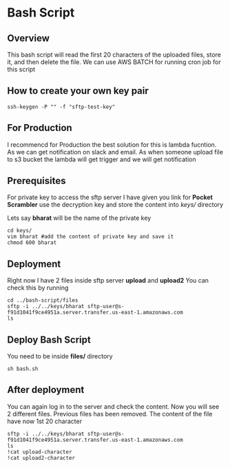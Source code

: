 # Bash Script

## Overview
This bash script will read the first 20 characters of the uploaded files, store it, and then delete the file. We can use AWS BATCH for running cron job for this script

## How to create your own key pair
```
ssh-keygen -P "" -f "sftp-test-key"
```

## For Production
I recommencd for Production the best solution for this is lambda fucntion. As we can get notification on slack and email. As when someone upload file to s3 bucket the lambda will get trigger and we will get notification

##  Prerequisites

For private key to access the sftp server I have given you link for **Pocket Scrambler** use the decryption key and store the content into  *keys/* directory

Lets say **bharat** will be the name of the private key

```
cd keys/
vim bharat #add the content of private key and save it
chmod 600 bharat

```

## Deployment

Right now I have 2 files inside sftp server  **upload** and **upload2**
You can check this by running

```
cd ../bash-script/files
sftp -i ../../keys/bharat sftp-user@s-f91d1041f9ce4951a.server.transfer.us-east-1.amazonaws.com
ls

```
## Deploy Bash Script
You need to be inside **files/** directory

```
sh bash.sh

```

## After deployment
You can again log in to the server and check the content. Now you will see 2 different files. Previous files has been removed. The content of the file have now 1st 20 character 

```
sftp -i ../../keys/bharat sftp-user@s-f91d1041f9ce4951a.server.transfer.us-east-1.amazonaws.com
ls
!cat upload-character
!cat upload2-character
```
